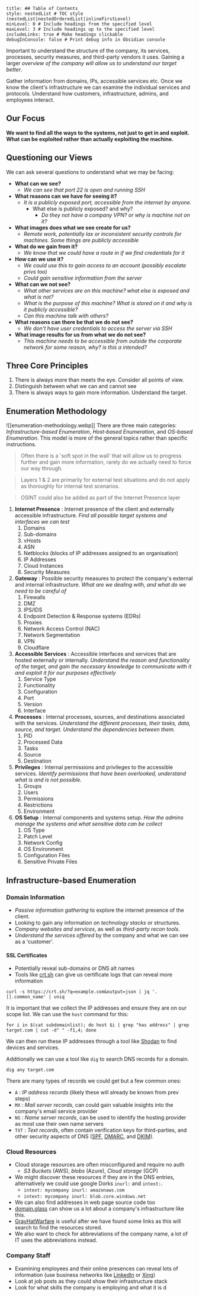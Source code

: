 ```table-of-contents
title: ## Table of Contents
style: nestedList # TOC style (nestedList|nestedOrderedList|inlineFirstLevel)
minLevel: 0 # Include headings from the specified level
maxLevel: 3 # Include headings up to the specified level
includeLinks: true # Make headings clickable
debugInConsole: false # Print debug info in Obsidian console
```
Important to understand the structure of the company, its services, processes, security measures, and third-party vendors it uses. Gaining a larger *overview of the company will allow us to understand our target better*.

Gather information from domains, IPs, accessible services etc. Once we know the client's infrastructure we can examine the individual services and protocols. Understand how customers, infrastructure, admins, and employees interact.
## Our Focus
**We want to find all the ways to the systems, not just to get in and exploit.**
**What can be exploited rather than actually exploiting the machine.**

## Questioning our Views
We can ask several questions to understand what we may be facing:
- **What can we see?**
	- *We can see that port 22 is open and running SSH*
- **What reasons can we have for seeing it?**
	- *It is a publicly exposed port, accessible from the internet by anyone.*
		- What else is publicly exposed? and why?
			- *Do they not have a company VPN? or why is machine not on it?*
- **What images does what we see create for us?**
	- *Remote work, potentially lax or inconsistent security controls for machines. Some things are publicly accessible*
- **What do we gain from it?**
	- *We know that we could have a route in if we find credentials for it*
- **How can we use it?**
	- *We could use this to gain access to an account (possibly escalate privs too)*
	- *Could gain sensitive information from the server*
- **What can we not see?**
	- *What other services are on this machine? what else is exposed and what is not?*
	- *What is the purpose of this machine? What is stored on it and why is it publicly accessible?*
	- *Can this machine talk with others?*
- **What reasons can there be that we do not see?**
	- *We don't have user credentials to access the server via SSH*
- **What image results for us from what we do not see?**
	- *This machine needs to be accessible from outside the corporate network for some reason, why? is this a intended?*

## Three Core Principles
1. There is always more than meets the eye. Consider all points of view.
2. Distinguish between what we can and cannot see
3. There is always ways to gain more information. Understand the target.

## Enumeration Methodology
![[enumeration-methodology.webp]]
There are three main categories: *Infrastructure-based Enumeration*, *Host-based Enumeration*, and *OS-based Enumeration*. This model is more of the general topics rather than specific instructions.
> Often there is a 'soft spot in the wall' that will allow us to progress further and gain more information, rarely do we actually need to force our way through.

> Layers 1 & 2 are primarily for external test situations and do not apply as thoroughly for internal test scenarios.

> OSINT could also be added as part of the Internet Presence layer
1. **Internet Presence** : Internet presence of the client and externally accessible infrastructure. *Find all possible target systems and interfaces we can test*
	1. Domains
	2. Sub-domains
	3. vHosts
	4. ASN
	5. Netblocks (blocks of IP addresses assigned to an organisation)
	6. IP Addresses
	7. Cloud Instances
	8. Security Measures
2. **Gateway** : Possible security measures to protect the company's external and internal infrastructure. *What are we dealing with, and what do we need to be careful of*
	1. Firewalls
	2. DMZ
	3. IPS/IDS
	4. Endpoint Detection & Response systems (EDRs)
	5. Proxies
	6. Network Access Control (NAC)
	7. Network Segmentation
	8. VPN
	9. Cloudflare
3. **Accessible Services** : Accessible interfaces and services that are hosted externally or internally. *Understand the reason and functionality of the target, and gain the necessary knowledge to communicate with it and exploit it for our purposes effectively*
	1. Service Type
	2. Functionality
	3. Configuration
	4. Port
	5. Version
	6. Interface
4. **Processes** : Internal processes, sources, and destinations associated with the services. *Understand the different processes, their tasks, data, source, and target. Understand the dependencies between them.*
	1. PID
	2. Processed Data
	3. Tasks
	4. Source
	5. Destination
5. **Privileges** : Internal permissions and privileges to the accessible services. *Identify permissions that have been overlooked, understand what is and is not possible.*
	1. Groups
	2. Users
	3. Permissions
	4. Restrictions
	5. Environment
6. **OS Setup** : Internal components and systems setup. *How the admins manage the systems and what sensitive data can be collect*
	1. OS Type
	2. Patch Level
	3. Network Config
	4. OS Environment
	5. Configuration Files
	6. Sensitive Private Files

## Infrastructure-based Enumeration
### Domain Information
- *Passive information gathering* to explore the internet presence of the client.
- Looking to gain any information on *technology stacks* or structures.
- *Company websites and services*, as well as *third-party recon tools*.
- *Understand the services offered* by the company and what we can see as a 'customer'.
#### SSL Certificates
- Potentially reveal sub-domains or DNS alt names
- Tools like [crt.sh](https://crt.sh/) can give us certificate logs that can reveal more information
```shell
curl -s https://crt.sh/?q=example.com&output=json | jq '.[].common_name' | uniq
```
It is important that we collect the IP addresses and ensure they are on our scope list. We can use the `host` command for this:
```shell
for i in $(cat subdomainlist); do host $i | grep "has address" | grep target.com | cut -d" " -f1,4; done
```
We can then run these IP addresses through a tool like [Shodan](https://www.shodan.io/) to find devices and services.

Additionally we can use a tool like `dig` to search DNS records for a domain.
```shell
dig any target.com
```

There are many types of records we could get but a few common ones:
- `A` : *IP address records* (likely these will already be known from prev steps)
- `MX` : *Mail server records*, can could gain valuable insights into the company's email service provider
- `NS` : *Name server records*, can be used to identify the hosting provider as most use their own name servers
- `TXT` : *Text records*, often contain verification keys for third-parties, and other security aspects of DNS ([SPF](https://datatracker.ietf.org/doc/html/rfc7208), [DMARC](https://datatracker.ietf.org/doc/html/rfc7489), and [DKIM](https://datatracker.ietf.org/doc/html/rfc6376)).

### Cloud Resources
- Cloud storage resources are often misconfigured and require no auth
	- *S3 Buckets* (AWS), *blobs* (Azure), *Cloud storage* (GCP)
- We might discover these resources if they are in the DNS entries, alternatively we could use google Dorks `inurl:` and `intext:`.
	- `intext: mycompany inurl: amazonaws.com`
	- `intext: mycompany inurl: blob.core.windows.net`
- We can also find addresses in web page source code too
- [domain.glass](https://domain.glass/) can show us a lot about a company's infrastructure like this.
- [GrayHatWarfare](https://buckets.grayhatwarfare.com/) is useful after we have found some links as this will search to find the resources stored.
- We also want to check for abbreviations of the company name, a lot of IT uses the abbreviations instead.

### Company Staff
- Examining employees and their online presences can reveal lots of information (use business networks like [LinkedIn](https://www.linkedin.com/) or [Xing](https://www.xing.de/))
- Look at job posts as they could show their infrastructure stack
- Look for what skills the company is employing and what it is d